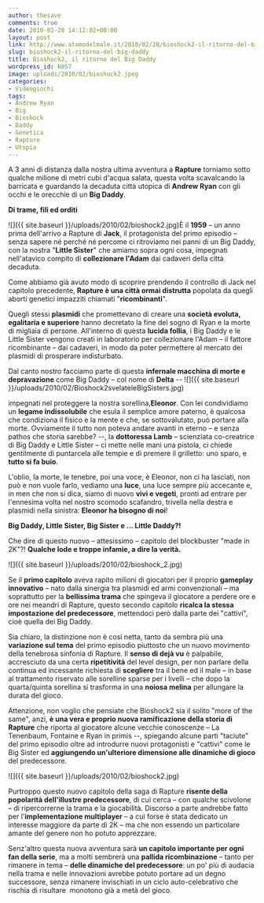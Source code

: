 ```yaml
---
author: thesave
comments: true
date: 2010-02-28 14:12:02+00:00
layout: post
link: http://www.atomodelmale.it/2010/02/28/bioshock2-il-ritorno-del-big-daddy/
slug: bioshock2-il-ritorno-del-big-daddy
title: Bioshock2, il ritorno del Big Daddy
wordpress_id: 6857
image: uploads/2010/02/bioshock2.jpeg
categories:
- Videogiochi
tags:
- Andrew Ryan
- Big
- Bioshock
- Daddy
- Genetica
- Rapture
- Utopia
---
```


A 3 anni di distanza dalla nostra ultima avventura a **Rapture** torniamo sotto qualche milione di metri cubi d'acqua salata, questa volta scavalcando la barricata e guardando la decaduta città utopica di **Andrew Ryan** con gli occhi e le orecchie di un **Big Daddy**.

**Di trame, fili ed orditi**

![]({{ site.baseurl }}/uploads/2010/02/bioshock2.jpg)È il **1959** – un anno prima dell'arrivo a Rapture di **Jack**, il protagonista del primo episodio – senza sapere né perché né percome ci ritroviamo nei panni di un Big Daddy, con la nostra "**Little Sister**" che amiamo sopra ogni cosa, impegnati nell'atavico compito di **collezionare l'Adam** dai cadaveri della città decaduta.

Come abbiamo già avuto modo di scoprire prendendo il controllo di Jack nel capitolo precedente, **Rapture è una città ormai distrutta** popolata da quegli aborti genetici impazziti chiamati "**ricombinanti**".

Quegli stessi **plasmidi** che promettevano di creare una **società evoluta, egalitaria e superiore** hanno decretato la fine del sogno di Ryan e la morte di migliaia di persone. All'interno di questa **lucida follia**, i Big Daddy e le Little Sister vengono creati in laboratorio per collezionare l'Adam – il fattore ricombinante – dai cadaveri, in modo da poter permettere al mercato dei plasmidi di prosperare indisturbato.

Dal canto nostro facciamo parte di questa **infernale macchina di morte e depravazione** come Big Daddy – col nome di **Delta** -- ![]({{ site.baseurl }}/uploads/2010/02/Bioshock2svelateleBigSisters.jpg)

impegnati nel proteggere la nostra sorellina,**Eleonor**. Con lei condividiamo un **legame indissolubile** che esula il semplice amore paterno, è qualcosa che condiziona il fisico e la mente e che, se sottovalutato, può portare alla morte. Ovviamente il tutto non poteva andare avanti in eterno – e senza pathos che storia sarebbe? --, la **dottoressa Lamb** – scienziata co-creatrice di Big Daddy e Little Sister – ci mette nelle mani una pistola, ci chiede gentilmente di puntarcela alle tempie e di premere il grilletto: uno sparo, e **tutto si fa buio**.

L'oblio, la morte, le tenebre, poi una voce, è Eleonor, non ci ha lasciati, non può e non vuole farlo, vediamo una **luce**, una luce sempre più accecante e, in men che non si dica, siamo di nuovo **vivi e vegeti**, pronti ad entrare per l'ennesima volta nel nostro scomodo scafandro, trivella nella destra e plasmidi nella sinistra: **Eleonor ha bisogno di noi**!

**Big Daddy, Little Sister, Big Sister e ... Little Daddy?!**

Che dire di questo nuovo – attesissimo – capitolo del blockbuster "made in 2K"?! **Qualche lode e troppe infamie, a dire la verità.**

![]({{ site.baseurl }}/uploads/2010/02/bioshock_2.jpg)

Se il **primo capitolo** aveva rapito milioni di giocatori per il proprio **gameplay innovativo** – nato dalla sinergia tra plasmidi ed armi convenzionali – ma soprattutto per la **bellissima trama** che spingeva il giocatore a perdere ore e ore nei meandri di Rapture, questo secondo capitolo **ricalca la stessa impostazione del predecessore**, mettendoci però dalla parte dei "cattivi", cioè quella dei Big Daddy.

Sia chiaro, la distinzione non è così netta, tanto da sembra più una **variazione sul tema** del primo episodio piuttosto che un nuovo movimento della tenebrosa sinfonia di Rapture. Il **senso di dejà vu** è palpabile, accresciuto da una certa **ripetitività** del level design, per non parlare della continua ed incessante richiesta di **scegliere** tra il bene ed il male – in base al trattamento riservato alle sorelline sparse per i livelli – che dopo la quarta/quinta sorellina si trasforma in una **noiosa melina** per allungare la durata del gioco.

Attenzione, non voglio che pensiate che Bioshock2 sia il solito "more of the same", anzi, **è una vera e proprio nuova ramificazione della storia di Rapture** che riporta al giocatore alcune vecchie conoscenze – La Tenenbaum, Fontaine e Ryan in primis --, spiegando alcune parti "taciute" del primo episodio oltre ad introdurre nuovi protagonisti e "cattivi" come le Big Sister ed **aggiungendo un'ulteriore dimensione alle dinamiche di gioco** del predecessore.

![]({{ site.baseurl }}/uploads/2010/02/bioshock2.jpg)

Purtroppo questo nuovo capitolo della saga di Rapture **risente della popolarità dell'illustre predecessore**, di cui cerca – con qualche scivolone – di ripercorrerne la trama e la giocabilità. Discorso a parte andrebbe fatto per l'**implementazione multiplayer** – a cui forse è stata dedicato un interesse maggiore da parte di 2K – ma che non essendo un particolare amante del genere non ho potuto apprezzare.

Senz'altro questa nuova avventura sarà **un capitolo importante per ogni fan della serie**, ma a molti sembrerà una **pallida ricombinazione** – tanto per rimanere in tema – **delle dinamiche del predecessore**: un po' più di audacia nella trama e nelle innovazioni avrebbe potuto portare ad un degno successore, senza rimanere invischiati in un ciclo auto-celebrativo che rischia di risultare  monotono già a metà del gioco.

